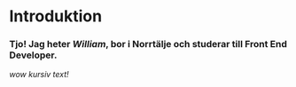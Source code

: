 # Introduktion

### Tjo! Jag heter *William*, bor i  Norrtälje och studerar till Front End Developer.
*wow kursiv text!*

